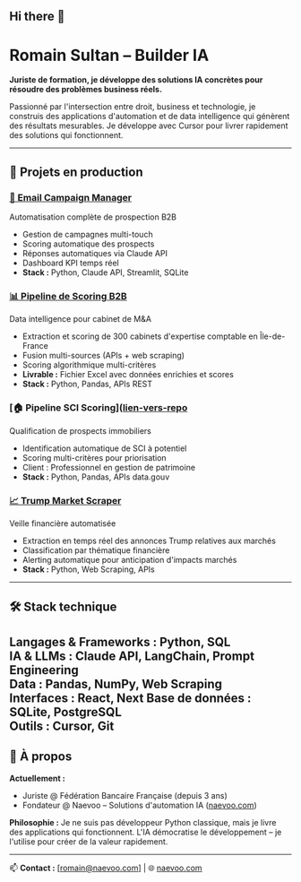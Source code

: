 ## Hi there 👋

# Romain Sultan – Builder IA

**Juriste de formation, je développe des solutions IA concrètes pour résoudre des problèmes business réels.**

Passionné par l'intersection entre droit, business et technologie, je construis des applications d'automation et de data intelligence qui génèrent des résultats mesurables. Je développe avec Cursor pour livrer rapidement des solutions qui fonctionnent.

---

## 🚀 Projets en production

### [📧 Email Campaign Manager](https://github.com/Clerks303/email-campaign-manager)
Automatisation complète de prospection B2B
- Gestion de campagnes multi-touch
- Scoring automatique des prospects
- Réponses automatiques via Claude API
- Dashboard KPI temps réel
- **Stack :** Python, Claude API, Streamlit, SQLite

### [📊 Pipeline de Scoring B2B](https://github.com/Clerks303/b2b-scoring-pipeline)
Data intelligence pour cabinet de M&A
- Extraction et scoring de 300 cabinets d'expertise comptable en Île-de-France
- Fusion multi-sources (APIs + web scraping)
- Scoring algorithmique multi-critères
- **Livrable :** Fichier Excel avec données enrichies et scores
- **Stack :** Python, Pandas, APIs REST

### [🏠 Pipeline SCI Scoring]([lien-vers-repo](https://github.com/Clerks303/sci-scoring-pipeline)
Qualification de prospects immobiliers
- Identification automatique de SCI à potentiel
- Scoring multi-critères pour priorisation
- Client : Professionnel en gestion de patrimoine
- **Stack :** Python, Pandas, APIs data.gouv

### [📈 Trump Market Scraper](https://github.com/Clerks303/trump-market-scraper)
Veille financière automatisée
- Extraction en temps réel des annonces Trump relatives aux marchés
- Classification par thématique financière
- Alerting automatique pour anticipation d'impacts marchés
- **Stack :** Python, Web Scraping, APIs

---

## 🛠️ Stack technique

**Langages & Frameworks :** Python, SQL  
**IA & LLMs :** Claude API, LangChain, Prompt Engineering  
**Data :** Pandas, NumPy, Web Scraping  
**Interfaces :** React, Next 
**Base de données :** SQLite, PostgreSQL  
**Outils :** Cursor, Git
---

## 💼 À propos

**Actuellement :**
- Juriste @ Fédération Bancaire Française (depuis 3 ans)
- Fondateur @ Naevoo – Solutions d'automation IA ([naevoo.com](https://naevoo.com))

**Philosophie :** Je ne suis pas développeur Python classique, mais je livre des applications qui fonctionnent. L'IA démocratise le développement – je l'utilise pour créer de la valeur rapidement.

---

📫 **Contact :** [romain@naevoo.com] | 🌐 [naevoo.com](https://naevoo.com) 
